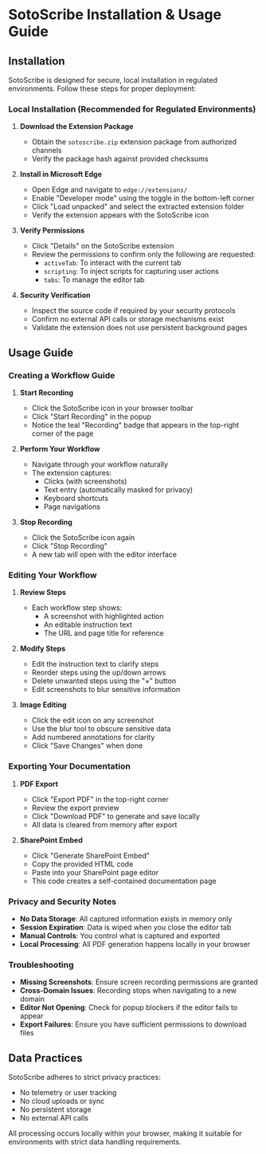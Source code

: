 # SotoScribe Installation & Usage Guide

## Installation

SotoScribe is designed for secure, local installation in regulated environments. Follow these steps for proper deployment:

### Local Installation (Recommended for Regulated Environments)

1. **Download the Extension Package**
   - Obtain the `sotoscribe.zip` extension package from authorized channels
   - Verify the package hash against provided checksums 

2. **Install in Microsoft Edge**
   - Open Edge and navigate to `edge://extensions/`
   - Enable "Developer mode" using the toggle in the bottom-left corner
   - Click "Load unpacked" and select the extracted extension folder
   - Verify the extension appears with the SotoScribe icon

3. **Verify Permissions**
   - Click "Details" on the SotoScribe extension
   - Review the permissions to confirm only the following are requested:
     - `activeTab`: To interact with the current tab
     - `scripting`: To inject scripts for capturing user actions
     - `tabs`: To manage the editor tab

4. **Security Verification**
   - Inspect the source code if required by your security protocols
   - Confirm no external API calls or storage mechanisms exist
   - Validate the extension does not use persistent background pages

## Usage Guide

### Creating a Workflow Guide

1. **Start Recording**
   - Click the SotoScribe icon in your browser toolbar
   - Click "Start Recording" in the popup
   - Notice the teal "Recording" badge that appears in the top-right corner of the page

2. **Perform Your Workflow**
   - Navigate through your workflow naturally
   - The extension captures:
     - Clicks (with screenshots)
     - Text entry (automatically masked for privacy)
     - Keyboard shortcuts
     - Page navigations

3. **Stop Recording**
   - Click the SotoScribe icon again
   - Click "Stop Recording"
   - A new tab will open with the editor interface

### Editing Your Workflow

1. **Review Steps**
   - Each workflow step shows:
     - A screenshot with highlighted action
     - An editable instruction text
     - The URL and page title for reference

2. **Modify Steps**
   - Edit the instruction text to clarify steps
   - Reorder steps using the up/down arrows
   - Delete unwanted steps using the "×" button
   - Edit screenshots to blur sensitive information

3. **Image Editing**
   - Click the edit icon on any screenshot
   - Use the blur tool to obscure sensitive data
   - Add numbered annotations for clarity
   - Click "Save Changes" when done

### Exporting Your Documentation

1. **PDF Export**
   - Click "Export PDF" in the top-right corner
   - Review the export preview
   - Click "Download PDF" to generate and save locally
   - All data is cleared from memory after export

2. **SharePoint Embed**
   - Click "Generate SharePoint Embed"
   - Copy the provided HTML code
   - Paste into your SharePoint page editor
   - This code creates a self-contained documentation page

### Privacy and Security Notes

- **No Data Storage**: All captured information exists in memory only
- **Session Expiration**: Data is wiped when you close the editor tab
- **Manual Controls**: You control what is captured and exported
- **Local Processing**: All PDF generation happens locally in your browser

### Troubleshooting

- **Missing Screenshots**: Ensure screen recording permissions are granted
- **Cross-Domain Issues**: Recording stops when navigating to a new domain
- **Editor Not Opening**: Check for popup blockers if the editor fails to appear
- **Export Failures**: Ensure you have sufficient permissions to download files

## Data Practices

SotoScribe adheres to strict privacy practices:

- No telemetry or user tracking
- No cloud uploads or sync
- No persistent storage
- No external API calls

All processing occurs locally within your browser, making it suitable for environments with strict data handling requirements.
